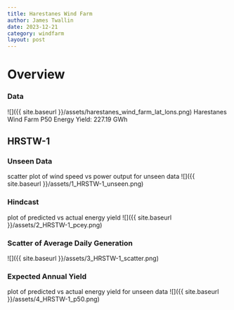 ```yaml
---
title: Harestanes Wind Farm
author: James Twallin
date: 2023-12-21
category: windfarm
layout: post
---
```

# Overview

### Data

![]({{ site.baseurl }}/assets/harestanes_wind_farm_lat_lons.png)
Harestanes Wind Farm P50 Energy Yield: 227.19 GWh

HRSTW-1
-------------
### Unseen Data 
scatter plot of wind speed vs power output for unseen data
![]({{ site.baseurl }}/assets/1_HRSTW-1_unseen.png)
### Hindcast 
plot of predicted vs actual energy yield
![]({{ site.baseurl }}/assets/2_HRSTW-1_pcey.png)
### Scatter of Average Daily Generation 

![]({{ site.baseurl }}/assets/3_HRSTW-1_scatter.png)
### Expected Annual Yield 
plot of predicted vs actual energy yield for unseen data
![]({{ site.baseurl }}/assets/4_HRSTW-1_p50.png)

